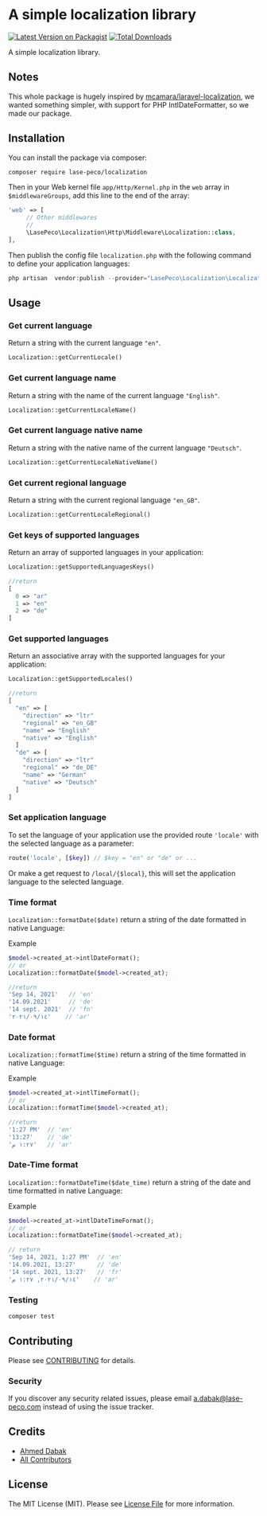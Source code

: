 # A simple localization library

[![Latest Version on Packagist](https://img.shields.io/packagist/v/lase-peco/localization.svg?style=flat-square)](https://packagist.org/packages/lase-peco/localization)
[![Total Downloads](https://img.shields.io/packagist/dt/lase-peco/localization.svg?style=flat-square)](https://packagist.org/packages/lase-peco/localization)

[comment]: <> ([![Build Status]&#40;https://img.shields.io/travis/lase-peco/localization/master.svg?style=flat-square&#41;]&#40;https://travis-ci.org/lase-peco/localization&#41;)
[comment]: <> ([![Quality Score]&#40;https://img.shields.io/scrutinizer/g/lase-peco/localization.svg?style=flat-square&#41;]&#40;https://scrutinizer-ci.com/g/lase-peco/localization&#41;)

A simple localization library.

## Notes

This whole package is hugely inspired by [mcamara/laravel-localization](https://github.com/mcamara/laravel-localization), we wanted something simpler, with support for PHP IntlDateFormatter, so we made our package.

## Installation

You can install the package via composer:

```bash
composer require lase-peco/localization
```

Then in your Web kernel file `app/Http/Kernel.php` in the `web` array in `$middlewareGroups`, add this line to the end of the array:

```php
'web' => [
     // Other middlewares
     //
     \LasePeco\Localization\Http\Middleware\Localization::class,
],
```

Then publish the config file `localization.php` with the following command to define your application languages:

``` php
php artisan  vendor:publish --provider="LasePeco\Localization\LocalizationServiceProvider"
```

## Usage

### Get current language

Return a string with the current language `"en"`.

``` php
Localization::getCurrentLocale() 
``` 

### Get current language name

Return a string with the name of the current language `"English"`.

``` php
Localization::getCurrentLocaleName() 
``` 
### Get current language native name

Return a string with the native name of the current language `"Deutsch"`.

``` php
Localization::getCurrentLocaleNativeName() 
```
### Get current regional language 

Return a string with the current regional language `"en_GB"`.

``` php
Localization::getCurrentLocaleRegional()
``` 

### Get keys of supported languages

Return an array of supported languages in your application:


``` php
Localization::getSupportedLanguagesKeys() 
```

``` php
//return
[
  0 => "ar"
  1 => "en"
  2 => "de"
]
```
### Get supported languages

Return an associative array with the supported languages for your application:



``` php
Localization::getSupportedLocales()
```
``` php
//return
[
  "en" => [
    "direction" => "ltr"
    "regional" => "en_GB"
    "name" => "English"
    "native" => "English"
  ]
  "de" => [
    "direction" => "ltr"
    "regional" => "de_DE"
    "name" => "German"
    "native" => "Deutsch"
  ]
]
```

### Set application language

To set the language of your application use the provided route `'locale'` with the selected language as a parameter:

``` php
route('locale', [$key]) // $key = "en" or "de" or ...
```

Or make a get request to `/local/{$local}`, this will set the application language to the selected language.

### Time format

`Localization::formatDate($date)` return a string of the date formatted in native Language:

Example

``` php
$model->created_at->intlDateFormat();
// or
Localization::formatDate($model->created_at);
```
``` php
//return
'Sep 14, 2021'   // 'en' 
'14.09.2021'     // 'de'
'14 sept. 2021'  // 'fn'
'١٤‏/٠٩‏/٢٠٢١'    // 'ar'
```
### Date format
`Localization::formatTime($time)` return a string of the time formatted in native Language:

Example

``` php
$model->created_at->intlTimeFormat();
// or
Localization::formatTime($model->created_at);
```
``` php
//return
'1:27 PM'  // 'en' 
'13:27'    // 'de'
'١:٢٧ م'   // 'ar'
```
### Date-Time format
`Localization::formatDateTime($date_time)` return a string of the date and time formatted in native Language:

Example

``` php
$model->created_at->intlDateTimeFormat();
// or
Localization::formatDateTime($model->created_at);
```
``` php
// return
'Sep 14, 2021, 1:27 PM'  // 'en' 
'14.09.2021, 13:27'      // 'de'
'14 sept. 2021, 13:27'   // 'fr'
'١٤‏/٠٩‏/٢٠٢١, ١:٢٧ م'    // 'ar'
```

### Testing

``` bash
composer test
```

## Contributing

Please see [CONTRIBUTING](CONTRIBUTING.md) for details.

### Security

If you discover any security related issues, please email a.dabak@lase-peco.com instead of using the issue tracker.

## Credits

- [Ahmed Dabak](https://github.com/lase-peco)
- [All Contributors](CONTRIBUTING.md)

## License

The MIT License (MIT). Please see [License File](LICENSE.md) for more information.
